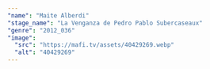```yaml
---
"name": "Maite Alberdi"
"stage_name": "La Venganza de Pedro Pablo Subercaseaux"
"genre": "2012_036"
"image":
  "src": "https://mafi.tv/assets/40429269.webp"
  "alt": "40429269"
---
```

